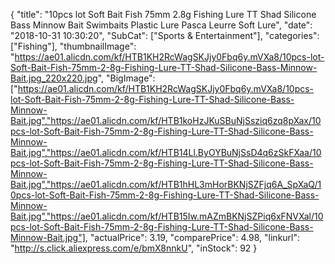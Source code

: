 {
	"title": "10pcs lot Soft Bait Fish 75mm 2.8g Fishing Lure TT Shad Silicone Bass Minnow Bait Swimbaits Plastic Lure Pasca Leurre Soft Lure",
	"date": "2018-10-31 10:30:20",
	"SubCat": ["Sports & Entertainment"],
	"categories": ["Fishing"],
	"thumbnailImage": "https://ae01.alicdn.com/kf/HTB1KH2RcWagSKJjy0Fbq6y.mVXa8/10pcs-lot-Soft-Bait-Fish-75mm-2-8g-Fishing-Lure-TT-Shad-Silicone-Bass-Minnow-Bait.jpg_220x220.jpg",
	"BigImage": ["https://ae01.alicdn.com/kf/HTB1KH2RcWagSKJjy0Fbq6y.mVXa8/10pcs-lot-Soft-Bait-Fish-75mm-2-8g-Fishing-Lure-TT-Shad-Silicone-Bass-Minnow-Bait.jpg","https://ae01.alicdn.com/kf/HTB1koHzJKuSBuNjSsziq6zq8pXax/10pcs-lot-Soft-Bait-Fish-75mm-2-8g-Fishing-Lure-TT-Shad-Silicone-Bass-Minnow-Bait.jpg","https://ae01.alicdn.com/kf/HTB14Ll.ByOYBuNjSsD4q6zSkFXaa/10pcs-lot-Soft-Bait-Fish-75mm-2-8g-Fishing-Lure-TT-Shad-Silicone-Bass-Minnow-Bait.jpg","https://ae01.alicdn.com/kf/HTB1hHL3mHorBKNjSZFjq6A_SpXaQ/10pcs-lot-Soft-Bait-Fish-75mm-2-8g-Fishing-Lure-TT-Shad-Silicone-Bass-Minnow-Bait.jpg","https://ae01.alicdn.com/kf/HTB15Iw.mAZmBKNjSZPiq6xFNVXal/10pcs-lot-Soft-Bait-Fish-75mm-2-8g-Fishing-Lure-TT-Shad-Silicone-Bass-Minnow-Bait.jpg"],
	"actualPrice": 3.19,
	"comparePrice": 4.98,
	"linkurl": "http://s.click.aliexpress.com/e/bmX8nnkU",
	"inStock": 92
}
